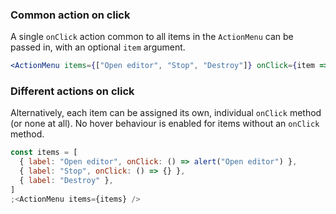### Common action on click

A single `onClick` action common to all items in the `ActionMenu` can be passed in, with an optional `item` argument.

```jsx
<ActionMenu items={["Open editor", "Stop", "Destroy"]} onClick={item => alert(`"${item}" clicked`)} />
```

### Different actions on click

Alternatively, each item can be assigned its own, individual `onClick` method (or none at all). No hover behaviour is enabled for items without an `onClick` method.

```jsx
const items = [
  { label: "Open editor", onClick: () => alert("Open editor") },
  { label: "Stop", onClick: () => {} },
  { label: "Destroy" },
]
;<ActionMenu items={items} />
```
